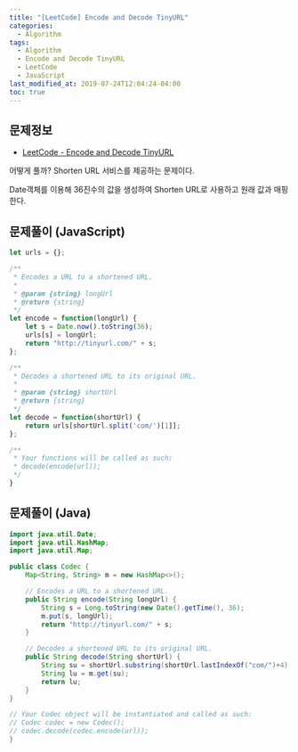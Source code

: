 ```yaml
---
title: "[LeetCode] Encode and Decode TinyURL"
categories: 
  - Algorithm
tags:
  - Algorithm
  - Encode and Decode TinyURL
  - LeetCode
  - JavaScript
last_modified_at: 2019-07-24T12:04:24-04:00
toc: true
---
```


문제정보
-
- [LeetCode - Encode and Decode TinyURL](https://leetcode.com/problems/encode-and-decode-tinyurl)


어떻게 풀까?
Shorten URL 서비스를 제공하는 문제이다. 

Date객체를 이용해 36진수의 값을 생성하여 Shorten URL로 사용하고 원래 값과 매핑한다.


문제풀이 (JavaScript)
-
~~~javascript
let urls = {};

/**
 * Encodes a URL to a shortened URL.
 *
 * @param {string} longUrl
 * @return {string}
 */
let encode = function(longUrl) {
    let s = Date.now().toString(36);
    urls[s] = longUrl;
    return "http://tinyurl.com/" + s;
};

/**
 * Decodes a shortened URL to its original URL.
 *
 * @param {string} shortUrl
 * @return {string}
 */
let decode = function(shortUrl) {
    return urls[shortUrl.split('com/')[1]];
};

/**
 * Your functions will be called as such:
 * decode(encode(url));
 */
}
~~~

문제풀이 (Java)
-
~~~java
import java.util.Date;
import java.util.HashMap;
import java.util.Map;

public class Codec {
    Map<String, String> m = new HashMap<>();

    // Encodes a URL to a shortened URL.
    public String encode(String longUrl) {
        String s = Long.toString(new Date().getTime(), 36);
        m.put(s, longUrl);
        return "http://tinyurl.com/" + s;
    }

    // Decodes a shortened URL to its original URL.
    public String decode(String shortUrl) {
        String su = shortUrl.substring(shortUrl.lastIndexOf("com/")+4);
        String lu = m.get(su);
        return lu;
    }
}

// Your Codec object will be instantiated and called as such:
// Codec codec = new Codec();
// codec.decode(codec.encode(url));
}
~~~